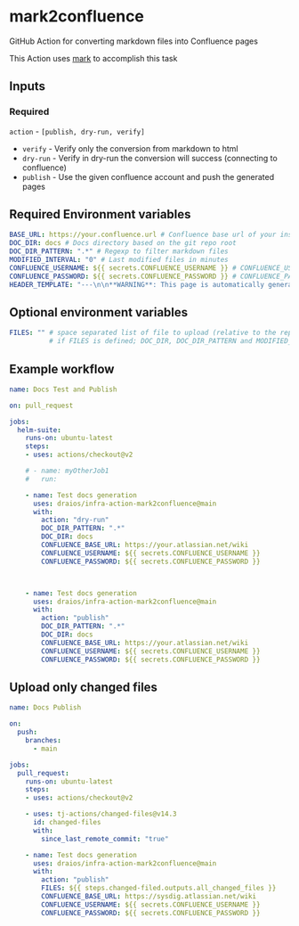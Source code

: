 # mark2confluence

GitHub Action for converting markdown files into Confluence pages

This Action uses [mark](https://github.com/kovetskiy/mark) to accomplish this task

## Inputs

### Required

`action` - `[publish, dry-run, verify]`

- `verify`  - Verify only the conversion from markdown to html
- `dry-run` - Verify in dry-run the conversion will success (connecting to confluence)
- `publish` - Use the given confluence account and push the generated pages

## Required Environment variables

```yaml
BASE_URL: https://your.confluence.url # Confluence base url of your instance
DOC_DIR: docs # Docs directory based on the git repo root
DOC_DIR_PATTERN: ".*" # Regexp to filter markdown files
MODIFIED_INTERVAL: "0" # Last modified files in minutes
CONFLUENCE_USERNAME: ${{ secrets.CONFLUENCE_USERNAME }} # CONFLUENCE_USERNAME (Confluence username) must be set in GitHub Repo secrets
CONFLUENCE_PASSWORD: ${{ secrets.CONFLUENCE_PASSWORD }} # CONFLUENCE_PASSWORD (Confluence api key) must be set in GitHub Repo secrets
HEADER_TEMPLATE: "---\n\n**WARNING**: This page is automatically generated from [this source code]({{source_link}})\n\n---\n" # This is a jinja template used as header, source_link is automatically resolved as github source url of the current file
```

## Optional environment variables

```yaml
FILES: "" # space separated list of file to upload (relative to the repo root directory).
          # if FILES is defined; DOC_DIR, DOC_DIR_PATTERN and MODIFIED_INTERVAL are ignored
```

## Example workflow


```yaml
name: Docs Test and Publish

on: pull_request

jobs:
  helm-suite:
    runs-on: ubuntu-latest
    steps:
    - uses: actions/checkout@v2

    # - name: myOtherJob1
    #   run:

    - name: Test docs generation
      uses: draios/infra-action-mark2confluence@main
      with:
        action: "dry-run"
        DOC_DIR_PATTERN: ".*"
        DOC_DIR: docs
        CONFLUENCE_BASE_URL: https://your.atlassian.net/wiki
        CONFLUENCE_USERNAME: ${{ secrets.CONFLUENCE_USERNAME }}
        CONFLUENCE_PASSWORD: ${{ secrets.CONFLUENCE_PASSWORD }}



    - name: Test docs generation
      uses: draios/infra-action-mark2confluence@main
      with:
        action: "publish"
        DOC_DIR_PATTERN: ".*"
        DOC_DIR: docs
        CONFLUENCE_BASE_URL: https://your.atlassian.net/wiki
        CONFLUENCE_USERNAME: ${{ secrets.CONFLUENCE_USERNAME }}
        CONFLUENCE_PASSWORD: ${{ secrets.CONFLUENCE_PASSWORD }}


```

## Upload only changed files

```yaml
name: Docs Publish

on:
  push:
    branches:
      - main

jobs:
  pull_request:
    runs-on: ubuntu-latest
    steps:
    - uses: actions/checkout@v2

    - uses: tj-actions/changed-files@v14.3
      id: changed-files
      with:
        since_last_remote_commit: "true"

    - name: Test docs generation
      uses: draios/infra-action-mark2confluence@main
      with:
        action: "publish"
        FILES: ${{ steps.changed-filed.outputs.all_changed_files }}
        CONFLUENCE_BASE_URL: https://sysdig.atlassian.net/wiki
        CONFLUENCE_USERNAME: ${{ secrets.CONFLUENCE_USERNAME }}
        CONFLUENCE_PASSWORD: ${{ secrets.CONFLUENCE_PASSWORD }}

```
